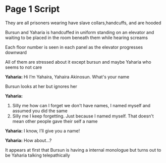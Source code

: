 # Page 1 Script
They are all prisoners wearing have slave collars,handcuffs, and are hooded 

Bursun and Yaharia is handcuffed in uniform standing on an elevator and waiting to be placed in the room beneath them while hearing screams

Each floor number is seen in each panel as the elevator progresses downward

All of them are stressed about it except bursun and maybe Yaharia who seems to not care

**Yaharia:** Hi I’m Yahaira, Yahaira Akinosun. What's your name

Bursun looks at her but ignores her

**Yaharia:**
  1. Silly me how can I forget we don't have names, I named myself and assumed you did the same
  1. Silly me I keep forgetting. Just because I named myself. That doesn't mean other people gave their self a name

**Yaharia:** I know, I’ll give you a name!

**Yaharia:** How about…?

It appears at first that Bursun is having a internal monologue but turns out to be Yaharia talking telepathically
